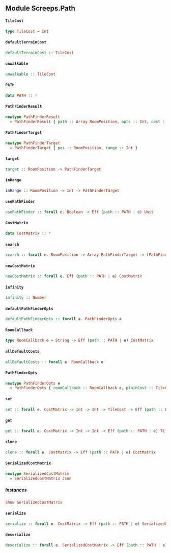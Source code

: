 ## Module Screeps.Path

#### `TileCost`

``` purescript
type TileCost = Int
```

#### `defaultTerrainCost`

``` purescript
defaultTerrainCost :: TileCost
```

#### `unwalkable`

``` purescript
unwalkable :: TileCost
```

#### `PATH`

``` purescript
data PATH :: !
```

#### `PathFinderResult`

``` purescript
newtype PathFinderResult
  = PathFinderResult { path :: Array RoomPosition, opts :: Int, cost :: Int, incomplete :: Boolean }
```

#### `PathFinderTarget`

``` purescript
newtype PathFinderTarget
  = PathFinderTarget { pos :: RoomPosition, range :: Int }
```

#### `target`

``` purescript
target :: RoomPosition -> PathFinderTarget
```

#### `inRange`

``` purescript
inRange :: RoomPosition -> Int -> PathFinderTarget
```

#### `usePathFinder`

``` purescript
usePathFinder :: forall e. Boolean -> Eff (path :: PATH | e) Unit
```

#### `CostMatrix`

``` purescript
data CostMatrix :: *
```

#### `search`

``` purescript
search :: forall e. RoomPosition -> Array PathFinderTarget -> (PathFinderOpts e) -> Eff (path :: PATH | e) PathFinderResult
```

#### `newCostMatrix`

``` purescript
newCostMatrix :: forall e. Eff (path :: PATH | e) CostMatrix
```

#### `infinity`

``` purescript
infinity :: Number
```

#### `defaultPathFinderOpts`

``` purescript
defaultPathFinderOpts :: forall a. PathFinderOpts a
```

#### `RoomCallback`

``` purescript
type RoomCallback e = String -> Eff (path :: PATH | e) CostMatrix
```

#### `allDefaultCosts`

``` purescript
allDefaultCosts :: forall e. RoomCallback e
```

#### `PathFinderOpts`

``` purescript
newtype PathFinderOpts e
  = PathFinderOpts { roomCallback :: RoomCallback e, plainCost :: TileCost, swampCost :: TileCost, flee :: Boolean, maxOps :: Int, maxRooms :: Int, maxCost :: Number, heuristicWeight :: Number }
```

#### `set`

``` purescript
set :: forall e. CostMatrix -> Int -> Int -> TileCost -> Eff (path :: PATH | e) Unit
```

#### `get`

``` purescript
get :: forall e. CostMatrix -> Int -> Int -> Eff (path :: PATH | e) TileCost
```

#### `clone`

``` purescript
clone :: forall e. CostMatrix -> Eff (path :: PATH | e) CostMatrix
```

#### `SerializedCostMatrix`

``` purescript
newtype SerializedCostMatrix
  = SerializedCostMatrix Json
```

##### Instances
``` purescript
Show SerializedCostMatrix
```

#### `serialize`

``` purescript
serialize :: forall e. CostMatrix -> Eff (path :: PATH | e) SerializedCostMatrix
```

#### `deserialize`

``` purescript
deserialize :: forall e. SerializedCostMatrix -> Eff (path :: PATH | e) CostMatrix
```



